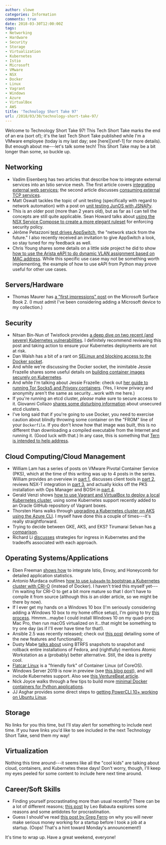 ```yaml
---
author: slowe
categories: Information
comments: true
date: 2018-03-30T12:00:00Z
tags:
- Networking
- Hardware
- Security
- Storage
- Virtualization
- Kubernetes
- Istio
- Microsoft
- VMware
- NSX
- Docker
- Linux
- Vagrant
- Windows
- Azure
- VirtualBox
- AWS
title: 'Technology Short Take 97'
url: /2018/03/30/technology-short-take-97/
---
```


Welcome to Technology Short Take 97! This Tech Short Take marks the end of an era (sort of); it's the last Tech Short Take published while I'm a VMware employee (today is my last day; see [here][xref-1] for more details). But enough about me---let's talk some tech! This Short Take may be a bit longer than some, so buckle up.<!--more-->

## Networking

* Vadim Eisenberg has two articles that describe how to integrate external services into an Istio service mesh. The first article covers [integrating external web services][link-5]; the second article discusses [consuming external TCP services][link-6].
* Matt Oswalt tackles the topic of unit testing (specifically with regard to network automation) with a post on [unit testing JunOS with JSNAPy][link-11].
* This is an older post (more than 2 years old), but as far as I can tell the concepts are still quite applicable. Sean Howard talks about [using the NSX Service Compose to create a more elegant ruleset][link-14] for enforcing security policy.
* Jérôme Petazzoni [test drives AppSwitch][link-24], the "network stack from the future." I also recently received an invitation to give AppSwitch a look, so stay tuned for my feedback as well.
* Chris Young shares some details on a little side project he did to show [how to use the Arista eAPI to do dynamic VLAN assignment based on MAC address][link-26]. While this specific use case may not be something worth implementing, the example of how to use eAPI from Python may prove useful for other use cases.

## Servers/Hardware

* Thomas Maurer has [a "first impressions" post][link-20] on the Microsoft Surface Book 2. (I must admit I've been considering adding a Microsoft device to my collection.)

## Security

* Nitsan Bin-Nun of Twistlock provides [a deep dive on two recent (and severe) Kubernetes vulnerabilities][link-1]. I definitely recommend reviewing this post and taking action to ensure your Kubernetes deployments are not at risk.
* Dan Walsh has a bit of a rant on [SELinux and blocking access to the Docker socket][link-2].
* And while we're discussing the Docker socket, the inimitable Jessie Frazelle shares some useful details on [building container images securely on Kubernetes][link-4].
* And while I'm talking about Jessie Frazelle: check out [her guide to running Tor Socks5 and Privoxy containers][link-10]. (Yes, I know privacy and anonymity aren't the same as security...work with me here.)
* If you're running an etcd cluster, _please_ make sure to secure access to it. Giovanni Collazo [shares some disturbing information][link-3] about unsecured etcd clusters.
* I've long said that if you're going to use Docker, you need to exercise caution about blindly throwing some container on the "FROM" line of your `Dockerfile`. If you don't know how that image was built, this is no different than downloading a compiled executable from the Internet and running it. (Good luck with that.) In any case, this is something that [Tern is intended to help address][link-27].

## Cloud Computing/Cloud Management

* William Lam has a series of posts on VMware Pivotal Container Service (PKS), which at the time of this writing was up to 4 posts in the series. William provides an overview in [part 1][link-15], discusses client tools in [part 2][link-16], reviews NSX-T integration in [part 3][link-17], and actually kicks off the PKS installation with Ops Manager and BOSH in [part 4][link-18].
* Gerald Venzi shows [how to use Vagrant and VirtualBox to deploy a local Kubernetes cluster][link-25], using some Kubernetes support recently added to an Oracle GitHub repository of Vagrant boxes.
* Thorsten Hans walks through [upgrading a Kubernetes cluster on AKS using the Azure CLI][link-29]. I myself have done this a couple of times---it's really straightforward.
* Trying to decide between GKE, AKS, and EKS? Tirumarai Selvan has [a comparison][link-30].
* Richard Li [discusses][link-33] strategies for ingress in Kubernetes and the tradeoffs associated with each approach.

## Operating Systems/Applications

* Eben Freeman [shows how][link-7] to integrate Istio, Envoy, and Honeycomb for detailed application statistics.
* Antonio Murdaca outlines [how to use `kubeadm` to bootstrap a Kubernetes cluster with CRI-O][link-8] (instead of Docker). I haven't tried this myself yet---I'm waiting for CRI-O to get a bit more mature so that I don't have to compile it from source (although this _is_ an older article, so we might be there by now).
* If I ever get my hands on a Windows 10 box (I'm seriously considering adding a Windows 10 box to my home office setup), I'm going to try [this process][link-9]. Hmmm...maybe I could install Windows 10 on my quad-proc Mac Pro, then run macOS virtualized on it...that might be something to try one day (as if I'll ever have time for that!).
* Ansible 2.5 was recently released; check out [this post][link-12] detailing some of the new features and functionality.
* Dusty Mabe [talks about][link-13] using BTRFS snapshots to snapshot and rollback entire installations of Fedora, and (rightfully) mentions Atomic Workstation as a (probably) better alternative. Still, the idea is pretty cool.
* [Flatcar Linux][link-19] is a "friendly fork" of Container Linux (of CoreOS).
* Windows Server 2019 is now in preview (see [this blog post][link-21]), and will include Kubernetes support. Also see [this VentureBeat article][link-23].
* Nick Joyce walks through a few tips to build more [minimal Docker containers for Python applications][link-22].
* JJ Asghar provides some direct steps to [getting PowerCLI 10+ working on Ubuntu Linux][link-28].

## Storage

No links for you this time, but I'll stay alert for something to include next time. If you have links you'd like to see included in the next Technology Short Take, send them my way!

## Virtualization

Nothing this time around---it seems like all the "cool kids" are talking about cloud, containers, and Kubernetes these days! Don't worry, though, I'll keep my eyes peeled for some content to include here next time around.

## Career/Soft Skills

* Finding yourself procrastinating more than usual recently? There can be a lot of different reasons; [this post][link-31] by Leo Babauta explores some reasons and some antidotes for procrastination.
* Guess I should've read [this post by Greg Ferro][link-32] on why you will never make serious money working for a startup before I took a job at a startup. (Oops! That's a hint toward Monday's announcement!)

It's time to wrap up. Have a great weekend, everyone!

[link-1]: https://www.twistlock.com/2018/03/21/deep-dive-severe-kubernetes-vulnerability-date-cve-2017-1002101/
[link-2]: https://danwalsh.livejournal.com/78373.html
[link-3]: https://elweb.co/the-security-footgun-in-etcd/
[link-4]: https://blog.jessfraz.com/post/building-container-images-securely-on-kubernetes/
[link-5]: https://istio.io/blog/2018/egress-https.html
[link-6]: https://istio.io/blog/2018/egress-tcp.html
[link-7]: https://honeycomb.io/blog/2017/09/istio-envoy-and-honeycomb/
[link-8]: http://www.projectatomic.io/blog/2017/06/using-kubeadm-with-cri-o/
[link-9]: https://www.howtogeek.com/289594/how-to-install-macos-sierra-in-virtualbox-on-windows-10/
[link-10]: https://blog.jessfraz.com/post/tor-socks-proxy-and-privoxy-containers/
[link-11]: https://keepingitclassless.net/2018/02/unit-testing-junos-jsnapy/
[link-12]: https://www.ansible.com/blog/ansible-2.5-traveling-space-and-time
[link-13]: https://dustymabe.com/2017/12/17/fedora-btrfssnapper-the-fedora-27-edition/
[link-14]: http://nsxperts.com/?p=65
[link-15]: https://www.virtuallyghetto.com/2018/03/getting-started-with-vmware-pivotal-container-service-pks-part-1-overview.html
[link-16]: https://www.virtuallyghetto.com/2018/03/getting-started-with-vmware-pivotal-container-service-pks-part-2-pks-client.html
[link-17]: https://www.virtuallyghetto.com/2018/03/getting-started-with-vmware-pivotal-container-service-pks-part-3-nsx-t.html
[link-18]: https://www.virtuallyghetto.com/2018/03/getting-started-with-vmware-pivotal-container-service-pks-part-4-ops-manager-bosh.html
[link-19]: https://www.flatcar-linux.org
[link-20]: https://www.thomasmaurer.ch/2018/03/first-impressions-surface-book-2/
[link-21]: https://cloudblogs.microsoft.com/windowsserver/2018/03/20/introducing-windows-server-2019-now-available-in-preview/
[link-22]: https://blog.realkinetic.com/building-minimal-docker-containers-for-python-applications-37d0272c52f3
[link-23]: https://venturebeat.com/2018/03/20/windows-server-2019-will-feature-linux-and-kubernetes-support/
[link-24]: https://jpetazzo.github.io/2018/03/13/appswitch-hyperlay-network-stack-future/
[link-25]: https://geraldonit.com/2018/03/26/deploying-a-kubernetes-cluster-with-vagrant-on-virtual-box/
[link-26]: https://kontrolissues.net/2018/03/22/playing-with-arisa-eapi-dynamic-vlan-assignment-ish/
[link-27]: https://blogs.vmware.com/opensource/2018/03/13/open-source-tern-makes-containers-compliant/
[link-28]: http://jjasghar.github.io/blog/2018/03/22/powercli-10+-on-linux/
[link-29]: https://thorsten-hans.com/upgrading-a-kubernetes-cluster-on-aks-using-azure-cli-603c9be7b369
[link-30]: https://blog.hasura.io/gke-vs-aks-vs-eks-411f080640dc
[link-31]: https://zenhabits.net/antidotes/
[link-32]: http://etherealmind.com/will-never-make-serious-money-working-startup/
[link-33]: https://blog.getambassador.io/kubernetes-ingress-nodeport-load-balancers-and-ingress-controllers-6e29f1c44f2d
